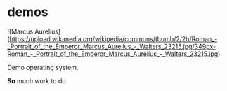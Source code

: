 # demos

![Marcus Aurelius]
(https://upload.wikimedia.org/wikipedia/commons/thumb/2/2b/Roman_-_Portrait_of_the_Emperor_Marcus_Aurelius_-_Walters_23215.jpg/349px-Roman_-_Portrait_of_the_Emperor_Marcus_Aurelius_-_Walters_23215.jpg)

Demo operating system.

**So** much work to do.
